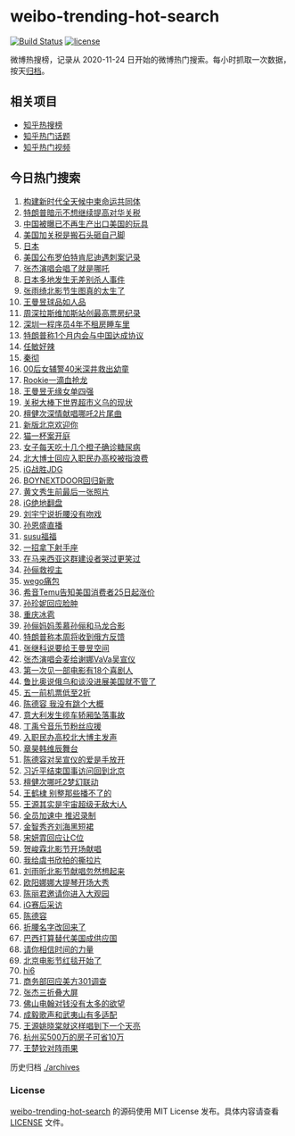 # weibo-trending-hot-search

[![Build Status](https://github.com/justjavac/weibo-trending-hot-search/workflows/ci/badge.svg?branch=master)](https://github.com/justjavac/weibo-trending-hot-search/actions)
[![license](https://img.shields.io/github/license/justjavac/weibo-trending-hot-search)](https://github.com/justjavac/weibo-trending-hot-search/blob/master/LICENSE)

微博热搜榜，记录从 2020-11-24 日开始的微博热门搜索。每小时抓取一次数据，按天[归档](./archives)。

## 相关项目

- [知乎热搜榜](https://github.com/justjavac/zhihu-trending-top-search)
- [知乎热门话题](https://github.com/justjavac/zhihu-trending-hot-questions)
- [知乎热门视频](https://github.com/justjavac/zhihu-trending-hot-video)

## 今日热门搜索

<!-- BEGIN -->
<!-- 最后更新时间 Sat Apr 19 2025 04:19:41 GMT+0800 (China Standard Time) -->

1. [构建新时代全天候中柬命运共同体](https://s.weibo.com//weibo?q=%23%E6%9E%84%E5%BB%BA%E6%96%B0%E6%97%B6%E4%BB%A3%E5%85%A8%E5%A4%A9%E5%80%99%E4%B8%AD%E6%9F%AC%E5%91%BD%E8%BF%90%E5%85%B1%E5%90%8C%E4%BD%93%23&Refer=new_time)
1. [特朗普暗示不想继续提高对华关税](https://s.weibo.com//weibo?q=%23%E7%89%B9%E6%9C%97%E6%99%AE%E6%9A%97%E7%A4%BA%E4%B8%8D%E6%83%B3%E7%BB%A7%E7%BB%AD%E6%8F%90%E9%AB%98%E5%AF%B9%E5%8D%8E%E5%85%B3%E7%A8%8E%23&t=31&band_rank=50&Refer=top)
1. [中国被曝已不再生产出口美国的玩具](https://s.weibo.com//weibo?q=%23%E4%B8%AD%E5%9B%BD%E8%A2%AB%E6%9B%9D%E5%B7%B2%E4%B8%8D%E5%86%8D%E7%94%9F%E4%BA%A7%E5%87%BA%E5%8F%A3%E7%BE%8E%E5%9B%BD%E7%9A%84%E7%8E%A9%E5%85%B7%23&t=31&band_rank=1&Refer=top)
1. [美国加关税是搬石头砸自己脚](https://s.weibo.com//weibo?q=%23%E7%BE%8E%E5%9B%BD%E5%8A%A0%E5%85%B3%E7%A8%8E%E6%98%AF%E6%90%AC%E7%9F%B3%E5%A4%B4%E7%A0%B8%E8%87%AA%E5%B7%B1%E8%84%9A%23&t=31&band_rank=3&Refer=top)
1. [日本](https://s.weibo.com//weibo?q=%E6%97%A5%E6%9C%AC&t=31&band_rank=4&Refer=top)
1. [美国公布罗伯特肯尼迪遇刺案记录](https://s.weibo.com//weibo?q=%23%E7%BE%8E%E5%9B%BD%E5%85%AC%E5%B8%83%E7%BD%97%E4%BC%AF%E7%89%B9%E8%82%AF%E5%B0%BC%E8%BF%AA%E9%81%87%E5%88%BA%E6%A1%88%E8%AE%B0%E5%BD%95%23&t=31&band_rank=15&Refer=top)
1. [张杰演唱会唱了就是哪吒](https://s.weibo.com//weibo?q=%23%E5%BC%A0%E6%9D%B0%E6%BC%94%E5%94%B1%E4%BC%9A%E5%94%B1%E4%BA%86%E5%B0%B1%E6%98%AF%E5%93%AA%E5%90%92%23&t=31&band_rank=7&Refer=top)
1. [日本多地发生无差别杀人事件](https://s.weibo.com//weibo?q=%23%E6%97%A5%E6%9C%AC%E5%A4%9A%E5%9C%B0%E5%8F%91%E7%94%9F%E6%97%A0%E5%B7%AE%E5%88%AB%E6%9D%80%E4%BA%BA%E4%BA%8B%E4%BB%B6%23&t=31&band_rank=6&Refer=top)
1. [张雨绮北影节生图真的太生了](https://s.weibo.com//weibo?q=%E5%BC%A0%E9%9B%A8%E7%BB%AE%E5%8C%97%E5%BD%B1%E8%8A%82%E7%94%9F%E5%9B%BE%E7%9C%9F%E7%9A%84%E5%A4%AA%E7%94%9F%E4%BA%86&t=31&band_rank=23&Refer=top)
1. [王曼昱球品如人品](https://s.weibo.com//weibo?q=%23%E7%8E%8B%E6%9B%BC%E6%98%B1%E7%90%83%E5%93%81%E5%A6%82%E4%BA%BA%E5%93%81%23&t=31&band_rank=16&Refer=top)
1. [周深拉斯维加斯站创最高票房纪录](https://s.weibo.com//weibo?q=%23%E5%91%A8%E6%B7%B1%E6%8B%89%E6%96%AF%E7%BB%B4%E5%8A%A0%E6%96%AF%E7%AB%99%E5%88%9B%E6%9C%80%E9%AB%98%E7%A5%A8%E6%88%BF%E7%BA%AA%E5%BD%95%23&t=31&band_rank=9&Refer=top)
1. [深圳一程序员4年不租房睡车里](https://s.weibo.com//weibo?q=%23%E6%B7%B1%E5%9C%B3%E4%B8%80%E7%A8%8B%E5%BA%8F%E5%91%984%E5%B9%B4%E4%B8%8D%E7%A7%9F%E6%88%BF%E7%9D%A1%E8%BD%A6%E9%87%8C%23&t=31&band_rank=11&Refer=top)
1. [特朗普称1个月内会与中国达成协议](https://s.weibo.com//weibo?q=%23%E7%89%B9%E6%9C%97%E6%99%AE%E7%A7%B01%E4%B8%AA%E6%9C%88%E5%86%85%E4%BC%9A%E4%B8%8E%E4%B8%AD%E5%9B%BD%E8%BE%BE%E6%88%90%E5%8D%8F%E8%AE%AE%23&t=31&band_rank=2&Refer=top)
1. [任敏好辣](https://s.weibo.com//weibo?q=%E4%BB%BB%E6%95%8F%E5%A5%BD%E8%BE%A3&t=31&band_rank=11&Refer=top)
1. [秦彻](https://s.weibo.com//weibo?q=%E7%A7%A6%E5%BD%BB&t=31&band_rank=31&Refer=top)
1. [00后女辅警40米深井救出幼童](https://s.weibo.com//weibo?q=%2300%E5%90%8E%E5%A5%B3%E8%BE%85%E8%AD%A640%E7%B1%B3%E6%B7%B1%E4%BA%95%E6%95%91%E5%87%BA%E5%B9%BC%E7%AB%A5%23&t=31&band_rank=15&Refer=top)
1. [Rookie一滴血抢龙](https://s.weibo.com//weibo?q=Rookie%E4%B8%80%E6%BB%B4%E8%A1%80%E6%8A%A2%E9%BE%99&t=31&band_rank=30&Refer=top)
1. [王曼昱无缘女单四强](https://s.weibo.com//weibo?q=%23%E7%8E%8B%E6%9B%BC%E6%98%B1%E6%97%A0%E7%BC%98%E5%A5%B3%E5%8D%95%E5%9B%9B%E5%BC%BA%23&t=31&band_rank=34&Refer=top)
1. [关税大棒下世界超市义乌的现状](https://s.weibo.com//weibo?q=%23%E5%85%B3%E7%A8%8E%E5%A4%A7%E6%A3%92%E4%B8%8B%E4%B8%96%E7%95%8C%E8%B6%85%E5%B8%82%E4%B9%89%E4%B9%8C%E7%9A%84%E7%8E%B0%E7%8A%B6%23&t=31&band_rank=40&Refer=top)
1. [檀健次深情献唱哪吒2片尾曲](https://s.weibo.com//weibo?q=%23%E6%AA%80%E5%81%A5%E6%AC%A1%E6%B7%B1%E6%83%85%E7%8C%AE%E5%94%B1%E5%93%AA%E5%90%922%E7%89%87%E5%B0%BE%E6%9B%B2%23&t=31&band_rank=13&Refer=top)
1. [新版北京欢迎你](https://s.weibo.com//weibo?q=%23%E6%96%B0%E7%89%88%E5%8C%97%E4%BA%AC%E6%AC%A2%E8%BF%8E%E4%BD%A0%23&t=31&band_rank=5&Refer=top)
1. [猫一杯案开庭](https://s.weibo.com//weibo?q=%23%E7%8C%AB%E4%B8%80%E6%9D%AF%E6%A1%88%E5%BC%80%E5%BA%AD%23&t=31&band_rank=21&Refer=top)
1. [女子每天吃十几个橙子确诊糖尿病](https://s.weibo.com//weibo?q=%23%E5%A5%B3%E5%AD%90%E6%AF%8F%E5%A4%A9%E5%90%83%E5%8D%81%E5%87%A0%E4%B8%AA%E6%A9%99%E5%AD%90%E7%A1%AE%E8%AF%8A%E7%B3%96%E5%B0%BF%E7%97%85%23&t=31&band_rank=29&Refer=top)
1. [北大博士回应入职民办高校被指浪费](https://s.weibo.com//weibo?q=%23%E5%8C%97%E5%A4%A7%E5%8D%9A%E5%A3%AB%E5%9B%9E%E5%BA%94%E5%85%A5%E8%81%8C%E6%B0%91%E5%8A%9E%E9%AB%98%E6%A0%A1%E8%A2%AB%E6%8C%87%E6%B5%AA%E8%B4%B9%23&t=31&band_rank=19&Refer=top)
1. [iG战胜JDG](https://s.weibo.com//weibo?q=%23iG%E6%88%98%E8%83%9CJDG%23&t=31&band_rank=8&Refer=top)
1. [BOYNEXTDOOR回归新歌](https://s.weibo.com//weibo?q=%23BOYNEXTDOOR%E5%9B%9E%E5%BD%92%E6%96%B0%E6%AD%8C%23&t=31&band_rank=22&Refer=top)
1. [黄文秀生前最后一张照片](https://s.weibo.com//weibo?q=%23%E9%BB%84%E6%96%87%E7%A7%80%E7%94%9F%E5%89%8D%E6%9C%80%E5%90%8E%E4%B8%80%E5%BC%A0%E7%85%A7%E7%89%87%23&t=31&band_rank=10&Refer=top)
1. [iG绝地翻盘](https://s.weibo.com//weibo?q=%23iG%E7%BB%9D%E5%9C%B0%E7%BF%BB%E7%9B%98%23&t=31&band_rank=20&Refer=top)
1. [刘宇宁说折腰没有吻戏](https://s.weibo.com//weibo?q=%23%E5%88%98%E5%AE%87%E5%AE%81%E8%AF%B4%E6%8A%98%E8%85%B0%E6%B2%A1%E6%9C%89%E5%90%BB%E6%88%8F%23&t=31&band_rank=42&Refer=top)
1. [孙恩盛直播](https://s.weibo.com//weibo?q=%E5%AD%99%E6%81%A9%E7%9B%9B%E7%9B%B4%E6%92%AD&t=31&band_rank=41&Refer=top)
1. [susu福福](https://s.weibo.com//weibo?q=%23susu%E7%A6%8F%E7%A6%8F%23&t=31&band_rank=44&Refer=top)
1. [一招拿下射手座](https://s.weibo.com//weibo?q=%23%E4%B8%80%E6%8B%9B%E6%8B%BF%E4%B8%8B%E5%B0%84%E6%89%8B%E5%BA%A7%23&t=31&band_rank=48&Refer=top)
1. [在马来西亚这群建设者哭过更笑过](https://s.weibo.com//weibo?q=%23%E5%9C%A8%E9%A9%AC%E6%9D%A5%E8%A5%BF%E4%BA%9A%E8%BF%99%E7%BE%A4%E5%BB%BA%E8%AE%BE%E8%80%85%E5%93%AD%E8%BF%87%E6%9B%B4%E7%AC%91%E8%BF%87%23&t=31&band_rank=32&Refer=top)
1. [孙俪救视主](https://s.weibo.com//weibo?q=%E5%AD%99%E4%BF%AA%E6%95%91%E8%A7%86%E4%B8%BB&t=31&band_rank=33&Refer=top)
1. [wego痛包](https://s.weibo.com//weibo?q=wego%E7%97%9B%E5%8C%85&t=31&band_rank=44&Refer=top)
1. [希音Temu告知美国消费者25日起涨价](https://s.weibo.com//weibo?q=%23%E5%B8%8C%E9%9F%B3Temu%E5%91%8A%E7%9F%A5%E7%BE%8E%E5%9B%BD%E6%B6%88%E8%B4%B9%E8%80%8525%E6%97%A5%E8%B5%B7%E6%B6%A8%E4%BB%B7%23&t=31&band_rank=26&Refer=top)
1. [孙珍妮回应脸肿](https://s.weibo.com//weibo?q=%23%E5%AD%99%E7%8F%8D%E5%A6%AE%E5%9B%9E%E5%BA%94%E8%84%B8%E8%82%BF%23&t=31&band_rank=18&Refer=top)
1. [重庆冰雹](https://s.weibo.com//weibo?q=%E9%87%8D%E5%BA%86%E5%86%B0%E9%9B%B9&t=31&band_rank=14&Refer=top)
1. [孙俪妈妈羡慕孙俪和马龙合影](https://s.weibo.com//weibo?q=%23%E5%AD%99%E4%BF%AA%E5%A6%88%E5%A6%88%E7%BE%A1%E6%85%95%E5%AD%99%E4%BF%AA%E5%92%8C%E9%A9%AC%E9%BE%99%E5%90%88%E5%BD%B1%23&t=31&band_rank=17&Refer=top)
1. [特朗普称本周将收到俄方反馈](https://s.weibo.com//weibo?q=%23%E7%89%B9%E6%9C%97%E6%99%AE%E7%A7%B0%E6%9C%AC%E5%91%A8%E5%B0%86%E6%94%B6%E5%88%B0%E4%BF%84%E6%96%B9%E5%8F%8D%E9%A6%88%23&t=31&band_rank=39&Refer=top)
1. [张继科说要给王曼昱空间](https://s.weibo.com//weibo?q=%23%E5%BC%A0%E7%BB%A7%E7%A7%91%E8%AF%B4%E8%A6%81%E7%BB%99%E7%8E%8B%E6%9B%BC%E6%98%B1%E7%A9%BA%E9%97%B4%23&t=31&band_rank=7&Refer=top)
1. [张杰演唱会麦给谢娜VaVa吴宣仪](https://s.weibo.com//weibo?q=%E5%BC%A0%E6%9D%B0%E6%BC%94%E5%94%B1%E4%BC%9A%E9%BA%A6%E7%BB%99%E8%B0%A2%E5%A8%9CVaVa%E5%90%B4%E5%AE%A3%E4%BB%AA&t=31&band_rank=12&Refer=top)
1. [第一次见一部电影有18个喜剧人](https://s.weibo.com//weibo?q=%E7%AC%AC%E4%B8%80%E6%AC%A1%E8%A7%81%E4%B8%80%E9%83%A8%E7%94%B5%E5%BD%B1%E6%9C%8918%E4%B8%AA%E5%96%9C%E5%89%A7%E4%BA%BA&t=31&band_rank=42&Refer=top)
1. [鲁比奥说俄乌和谈没进展美国就不管了](https://s.weibo.com//weibo?q=%23%E9%B2%81%E6%AF%94%E5%A5%A5%E8%AF%B4%E4%BF%84%E4%B9%8C%E5%92%8C%E8%B0%88%E6%B2%A1%E8%BF%9B%E5%B1%95%E7%BE%8E%E5%9B%BD%E5%B0%B1%E4%B8%8D%E7%AE%A1%E4%BA%86%23&t=31&band_rank=43&Refer=top)
1. [五一前机票低至2折](https://s.weibo.com//weibo?q=%23%E4%BA%94%E4%B8%80%E5%89%8D%E6%9C%BA%E7%A5%A8%E4%BD%8E%E8%87%B32%E6%8A%98%23&t=31&band_rank=24&Refer=top)
1. [陈德容 我没有跳个大概](https://s.weibo.com//weibo?q=%E9%99%88%E5%BE%B7%E5%AE%B9%20%E6%88%91%E6%B2%A1%E6%9C%89%E8%B7%B3%E4%B8%AA%E5%A4%A7%E6%A6%82&t=31&band_rank=32&Refer=top)
1. [意大利发生缆车轿厢坠落事故](https://s.weibo.com//weibo?q=%23%E6%84%8F%E5%A4%A7%E5%88%A9%E5%8F%91%E7%94%9F%E7%BC%86%E8%BD%A6%E8%BD%BF%E5%8E%A2%E5%9D%A0%E8%90%BD%E4%BA%8B%E6%95%85%23&t=31&band_rank=47&Refer=top)
1. [丁禹兮音乐节粉丝应援](https://s.weibo.com//weibo?q=%E4%B8%81%E7%A6%B9%E5%85%AE%E9%9F%B3%E4%B9%90%E8%8A%82%E7%B2%89%E4%B8%9D%E5%BA%94%E6%8F%B4&t=31&band_rank=25&Refer=top)
1. [入职民办高校北大博主发声](https://s.weibo.com//weibo?q=%23%E5%85%A5%E8%81%8C%E6%B0%91%E5%8A%9E%E9%AB%98%E6%A0%A1%E5%8C%97%E5%A4%A7%E5%8D%9A%E4%B8%BB%E5%8F%91%E5%A3%B0%23&t=31&band_rank=48&Refer=top)
1. [章昊韩维辰舞台](https://s.weibo.com//weibo?q=%E7%AB%A0%E6%98%8A%E9%9F%A9%E7%BB%B4%E8%BE%B0%E8%88%9E%E5%8F%B0&t=31&band_rank=50&Refer=top)
1. [陈德容对吴宣仪的爱是手放开](https://s.weibo.com//weibo?q=%E9%99%88%E5%BE%B7%E5%AE%B9%E5%AF%B9%E5%90%B4%E5%AE%A3%E4%BB%AA%E7%9A%84%E7%88%B1%E6%98%AF%E6%89%8B%E6%94%BE%E5%BC%80&t=31&band_rank=16&Refer=top)
1. [习近平结束国事访问回到北京](https://s.weibo.com//weibo?q=%23%E4%B9%A0%E8%BF%91%E5%B9%B3%E7%BB%93%E6%9D%9F%E5%9B%BD%E4%BA%8B%E8%AE%BF%E9%97%AE%E5%9B%9E%E5%88%B0%E5%8C%97%E4%BA%AC%23&Refer=new_time)
1. [檀健次哪吒2梦幻联动](https://s.weibo.com//weibo?q=%23%E6%AA%80%E5%81%A5%E6%AC%A1%E5%93%AA%E5%90%922%E6%A2%A6%E5%B9%BB%E8%81%94%E5%8A%A8%23&t=31&band_rank=28&Refer=top)
1. [王鹤棣 别整那些播不了的](https://s.weibo.com//weibo?q=%E7%8E%8B%E9%B9%A4%E6%A3%A3%20%E5%88%AB%E6%95%B4%E9%82%A3%E4%BA%9B%E6%92%AD%E4%B8%8D%E4%BA%86%E7%9A%84&t=31&band_rank=26&Refer=top)
1. [王源其实是宇宙超级无敌大i人](https://s.weibo.com//weibo?q=%E7%8E%8B%E6%BA%90%E5%85%B6%E5%AE%9E%E6%98%AF%E5%AE%87%E5%AE%99%E8%B6%85%E7%BA%A7%E6%97%A0%E6%95%8C%E5%A4%A7i%E4%BA%BA&t=31&band_rank=40&Refer=top)
1. [全员加速中 推迟录制](https://s.weibo.com//weibo?q=%E5%85%A8%E5%91%98%E5%8A%A0%E9%80%9F%E4%B8%AD%20%E6%8E%A8%E8%BF%9F%E5%BD%95%E5%88%B6&t=31&band_rank=27&Refer=top)
1. [金智秀齐刘海黑短裙](https://s.weibo.com//weibo?q=%23%E9%87%91%E6%99%BA%E7%A7%80%E9%BD%90%E5%88%98%E6%B5%B7%E9%BB%91%E7%9F%AD%E8%A3%99%23&t=31&band_rank=33&Refer=top)
1. [宋妍霏回应让C位](https://s.weibo.com//weibo?q=%E5%AE%8B%E5%A6%8D%E9%9C%8F%E5%9B%9E%E5%BA%94%E8%AE%A9C%E4%BD%8D&t=31&band_rank=50&Refer=top)
1. [贺峻霖北影节开场献唱](https://s.weibo.com//weibo?q=%23%E8%B4%BA%E5%B3%BB%E9%9C%96%E5%8C%97%E5%BD%B1%E8%8A%82%E5%BC%80%E5%9C%BA%E7%8C%AE%E5%94%B1%23&t=31&band_rank=10&Refer=top)
1. [我给虞书欣拍的撕拉片](https://s.weibo.com//weibo?q=%E6%88%91%E7%BB%99%E8%99%9E%E4%B9%A6%E6%AC%A3%E6%8B%8D%E7%9A%84%E6%92%95%E6%8B%89%E7%89%87&t=31&band_rank=40&Refer=top)
1. [刘雨昕北影节献唱忽然想起来](https://s.weibo.com//weibo?q=%23%E5%88%98%E9%9B%A8%E6%98%95%E5%8C%97%E5%BD%B1%E8%8A%82%E7%8C%AE%E5%94%B1%E5%BF%BD%E7%84%B6%E6%83%B3%E8%B5%B7%E6%9D%A5%23&t=31&band_rank=30&Refer=top)
1. [欧阳娜娜大提琴开场大秀](https://s.weibo.com//weibo?q=%23%E6%AC%A7%E9%98%B3%E5%A8%9C%E5%A8%9C%E5%A4%A7%E6%8F%90%E7%90%B4%E5%BC%80%E5%9C%BA%E5%A4%A7%E7%A7%80%23&t=31&band_rank=39&Refer=top)
1. [陈丽君邀请你进入大观园](https://s.weibo.com//weibo?q=%23%E9%99%88%E4%B8%BD%E5%90%9B%E9%82%80%E8%AF%B7%E4%BD%A0%E8%BF%9B%E5%85%A5%E5%A4%A7%E8%A7%82%E5%9B%AD%23&t=31&band_rank=40&Refer=top)
1. [iG赛后采访](https://s.weibo.com//weibo?q=iG%E8%B5%9B%E5%90%8E%E9%87%87%E8%AE%BF&t=31&band_rank=46&Refer=top)
1. [陈德容](https://s.weibo.com//weibo?q=%E9%99%88%E5%BE%B7%E5%AE%B9&t=31&band_rank=37&Refer=top)
1. [折腰名字改回来了](https://s.weibo.com//weibo?q=%23%E6%8A%98%E8%85%B0%E5%90%8D%E5%AD%97%E6%94%B9%E5%9B%9E%E6%9D%A5%E4%BA%86%23&t=31&band_rank=46&Refer=top)
1. [巴西打算替代美国成供应国](https://s.weibo.com//weibo?q=%23%E5%B7%B4%E8%A5%BF%E6%89%93%E7%AE%97%E6%9B%BF%E4%BB%A3%E7%BE%8E%E5%9B%BD%E6%88%90%E4%BE%9B%E5%BA%94%E5%9B%BD%23&t=31&band_rank=45&Refer=top)
1. [请你相信时间的力量](https://s.weibo.com//weibo?q=%23%E8%AF%B7%E4%BD%A0%E7%9B%B8%E4%BF%A1%E6%97%B6%E9%97%B4%E7%9A%84%E5%8A%9B%E9%87%8F%23&t=31&band_rank=48&Refer=top)
1. [北京电影节红毯开始了](https://s.weibo.com//weibo?q=%23%E5%8C%97%E4%BA%AC%E7%94%B5%E5%BD%B1%E8%8A%82%E7%BA%A2%E6%AF%AF%E5%BC%80%E5%A7%8B%E4%BA%86%23&t=31&band_rank=47&Refer=top)
1. [hi6](https://s.weibo.com//weibo?q=hi6&t=31&band_rank=25&Refer=top)
1. [商务部回应美方301调查](https://s.weibo.com//weibo?q=%23%E5%95%86%E5%8A%A1%E9%83%A8%E5%9B%9E%E5%BA%94%E7%BE%8E%E6%96%B9301%E8%B0%83%E6%9F%A5%23&t=31&band_rank=35&Refer=top)
1. [张杰三折叠大屏](https://s.weibo.com//weibo?q=%23%E5%BC%A0%E6%9D%B0%E4%B8%89%E6%8A%98%E5%8F%A0%E5%A4%A7%E5%B1%8F%23&t=31&band_rank=36&Refer=top)
1. [佛山电翰对钱没有太多的欲望](https://s.weibo.com//weibo?q=%23%E4%BD%9B%E5%B1%B1%E7%94%B5%E7%BF%B0%E5%AF%B9%E9%92%B1%E6%B2%A1%E6%9C%89%E5%A4%AA%E5%A4%9A%E7%9A%84%E6%AC%B2%E6%9C%9B%23&t=31&band_rank=38&Refer=top)
1. [成毅歌声和武夷山有多适配](https://s.weibo.com//weibo?q=%23%E6%88%90%E6%AF%85%E6%AD%8C%E5%A3%B0%E5%92%8C%E6%AD%A6%E5%A4%B7%E5%B1%B1%E6%9C%89%E5%A4%9A%E9%80%82%E9%85%8D%23&t=31&band_rank=41&Refer=top)
1. [王源姚晓棠就这样唱到下一个天亮](https://s.weibo.com//weibo?q=%23%E7%8E%8B%E6%BA%90%E5%A7%9A%E6%99%93%E6%A3%A0%E5%B0%B1%E8%BF%99%E6%A0%B7%E5%94%B1%E5%88%B0%E4%B8%8B%E4%B8%80%E4%B8%AA%E5%A4%A9%E4%BA%AE%23&t=31&band_rank=43&Refer=top)
1. [杭州买500万的房子可省10万](https://s.weibo.com//weibo?q=%23%E6%9D%AD%E5%B7%9E%E4%B9%B0500%E4%B8%87%E7%9A%84%E6%88%BF%E5%AD%90%E5%8F%AF%E7%9C%8110%E4%B8%87%23&t=31&band_rank=44&Refer=top)
1. [王楚钦对阵雨果](https://s.weibo.com//weibo?q=%23%E7%8E%8B%E6%A5%9A%E9%92%A6%E5%AF%B9%E9%98%B5%E9%9B%A8%E6%9E%9C%23&t=31&band_rank=49&Refer=top)

<!-- END -->

历史归档 [./archives](./archives)

### License

[weibo-trending-hot-search](https://github.com/justjavac/weibo-trending-hot-search) 的源码使用 MIT License
发布。具体内容请查看 [LICENSE](./LICENSE) 文件。
